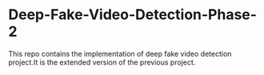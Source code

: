 # Deep-Fake-Video-Detection-Phase-2
This repo contains the implementation of deep fake video detection project.It is the extended version of the previous project.
